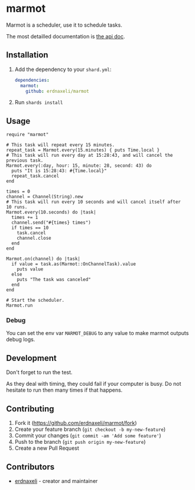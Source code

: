 # marmot

Marmot is a scheduler, use it to schedule tasks.

The most detailled documentation is [the api doc](https://erdnaxeli.github.io/marmot/Marmot.html).

## Installation

1. Add the dependency to your `shard.yml`:

   ```yaml
   dependencies:
     marmot:
       github: erdnaxeli/marmot
   ```

2. Run `shards install`

## Usage

```crystal
require "marmot"

# This task will repeat every 15 minutes.
repeat_task = Marmot.every(15.minutes) { puts Time.local }
# This task will run every day at 15:28:43, and will cancel the previous task.
Marmot.every(:day, hour: 15, minute: 28, second: 43) do
  puts "It is 15:28:43: #{Time.local}"
  repeat_task.cancel
end

times = 0
channel = Channel(String).new
# This task will run every 10 seconds and will cancel itself after 10 runs.
Marmot.every(10.seconds) do |task|
  times += 1
  channel.send("#{times} times")
  if times == 10
    task.cancel
    channel.close
  end
end

Marmot.on(channel) do |task|
  if value = task.as(Marmot::OnChannelTask).value
    puts value
  else
    puts "The task was canceled"
  end
end

# Start the scheduler.
Marmot.run
```

### Debug

You can set the env var `MARMOT_DEBUG` to any value to make marmot outputs debug logs.

## Development

Don't forget to run the test.

As they deal with timing, they could fail if your computer is busy.
Do not hesitate to run then many times if that happens.

## Contributing

1. Fork it (<https://github.com/erdnaxeli/marmot/fork>)
2. Create your feature branch (`git checkout -b my-new-feature`)
3. Commit your changes (`git commit -am 'Add some feature'`)
4. Push to the branch (`git push origin my-new-feature`)
5. Create a new Pull Request

## Contributors

- [erdnaxeli](https://github.com/erdnaxeli) - creator and maintainer
